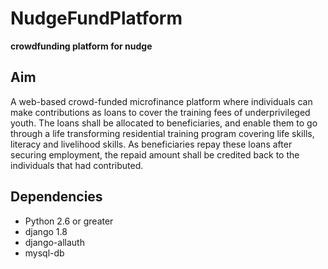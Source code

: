 # NudgeFundPlatform
**crowdfunding platform for nudge**

## Aim

A web-based crowd-funded microfinance platform where individuals can make contributions as loans to cover the training fees of underprivileged youth. The loans shall be allocated to beneficiaries, and enable them to go through a life transforming residential training program covering life skills, literacy and livelihood skills. As beneficiaries repay these loans after securing employment, the repaid amount shall be credited back to the individuals that had contributed.

## Dependencies

- Python 2.6 or greater
- django 1.8
- django-allauth
- mysql-db

